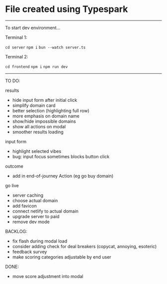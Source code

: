 # File created using Typespark

---

To start dev environment...

Terminal 1:

`cd server`
`npm i`
`bun --watch server.ts`

Terminal 2:

`cd frontend`
`npm i`
`npm run dev`

---

TO DO:

results

- hide input form after initial click
- simplify domain card
- better selection (highlighting full row)
- more emphasis on domain name
- show/hide impossible domains
- show all actions on modal
- smoother results loading

input form

- highlight selected vibes
- bug: input focus sometimes blocks button click

outcome

- add in end-of-journey Action (eg go buy domain)

go live

- server caching
- choose actual domain
- add favicon
- connect netlify to actual domain
- upgrade server to paid
- remove dev mode

BACKLOG:

- fix flash during modal load
- consider adding check for deal breakers (copycat, annoying, esoteric)
- feedback survey
- make scoring categories adjustable by end user

DONE:

- move score adjustment into modal
